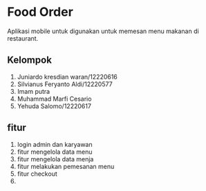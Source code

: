 # Food Order
Aplikasi mobile untuk digunakan untuk memesan menu makanan di restaurant.

## Kelompok
1. Juniardo kresdian waran/12220616
2. Silvianus Feryanto Aldi/12220577
3. Imam putra
4. Muhammad Marfi Cesario
5. Yehuda Salomo/12220617

## fitur
1. login admin dan karyawan
2. fitur mengelola data menu
3. fitur mengelola data menja
4. fitur melakukan pemesanan menu
5. fitur checkout
6. 
